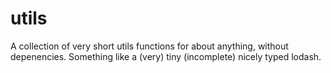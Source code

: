# utils

A collection of very short utils functions for about anything, without depenencies. Something like a (very) tiny (incomplete) nicely typed lodash.
